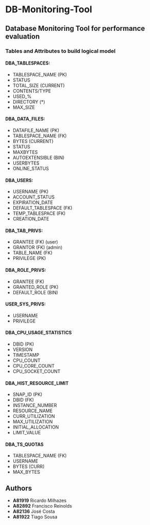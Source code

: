 # DB-Monitoring-Tool
## Database Monitoring Tool for performance evaluation
### Tables and Attributes to build logical model

#### DBA_TABLESPACES:
  - TABLESPACE_NAME (PK)
  - STATUS
  - TOTAL_SIZE (CURRENT)
  - CONTENTS/TYPE
  - USED_%
  - DIRECTORY (*)
  - MAX_SIZE

#### DBA_DATA_FILES:
  - DATAFILE_NAME (PK)
  - TABLESPACE_NAME (FK)
  - BYTES (CURRENT)
  - STATUS
  - MAXBYTES
  - AUTOEXTENSIBLE (BIN)
  - USERBYTES
  - ONLINE_STATUS

#### DBA_USERS:
  - USERNAME (PK)
  - ACCOUNT_STATUS
  - EXPIRATION_DATE
  - DEFAULT_TABLESPACE (FK)
  - TEMP_TABLESPACE (FK)
  - CREATION_DATE

#### DBA_TAB_PRIVS:
  - GRANTEE (FK) (user)
  - GRANTOR (FK) (admin)
  - TABLE_NAME (FK)
  - PRIVILEGE (PK)

#### DBA_ROLE_PRIVS:
  - GRANTEE (FK)
  - GRANTED_ROLE (PK)
  - DEFAULT_ROLE (BIN)

#### USER_SYS_PRIVS:
  - USERNAME
  - PRIVILEGE

#### DBA_CPU_USAGE_STATISTICS
  - DBID (PK)
  - VERSION 
  - TIMESTAMP
  - CPU_COUNT
  - CPU_CORE_COUNT
  - CPU_SOCKET_COUNT

#### DBA_HIST_RESOURCE_LIMIT
  - SNAP_ID (PK)
  - DBID (FK)
  - INSTANCE_NUMBER
  - RESOURCE_NAME
  - CURR_UTILIZATION
  - MAX_UTILIZATION
  - INITIAL_ALLOCATION
  - LIMIT_VALUE

#### DBA_TS_QUOTAS
  - TABLESPACE_NAME (FK)
  - USERNAME
  - BYTES (CURR)
  - MAX_BYTES

## Authors
  - **A81919** Ricardo Milhazes
  - **A82892** Francisco Reinolds
  - **A82136** José Costa
  - **A81922** Tiago Sousa


